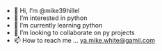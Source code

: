 - 👋 Hi, I’m @mike39hillel
- 👀 I’m interested in python
- 🌱 I’m currently learning python
- 💞️ I’m looking to collaborate on py projects
- 📫 How to reach me ... ya.mike.white@gamil.com

<!---
mike39hillel/mike39hillel is a ✨ special ✨ repository because its `README.md` (this file) appears on your GitHub profile.
You can click the Preview link to take a look at your changes.
--->